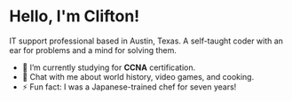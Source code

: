 <!-- ✊🏿 Black Lives Matter -->

<!--
**Clifton893/Clifton893** is a ✨ _special_ ✨ repository because its `README.md` (this file) appears on your GitHub profile.

Here are some ideas to get you started:

- 🔭 I’m currently working on ...
- 🌱 I’m currently learning ...
- 👯 I’m looking to collaborate on ...
- 🤔 I’m looking for help with ...
- 💬 Ask me about ...
- 📫 How to reach me: ...
- 😄 Pronouns: ...
- ⚡ Fun fact: ...
-->

# Hello, I'm Clifton!

IT support professional based in Austin, Texas. A self-taught coder with an ear for problems and a mind for solving them.

- 🌱 I’m currently studying for **CCNA** certification.
- 💬 Chat with me about world history, video games, and cooking.
- ⚡ Fun fact: I was a Japanese-trained chef for seven years!


<!-- Inspirations --> <!--
https://github.com/MartinHeinz/MartinHeinz
https://github.com/adamalston/adamalston/blob/master/README.md
https://github.com/JessicaLim8 For social media shield idea
-->
